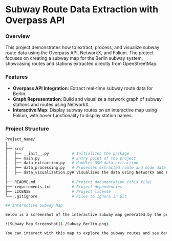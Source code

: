 # Subway Route Data Extraction with Overpass API

### Overview
This project demonstrates how to extract, process, and visualize subway route data using the Overpass API, NetworkX, and Folium. The project focuses on creating a subway map for the Berlin subway system, showcasing routes and stations extracted directly from OpenStreetMap.

### Features
- **Overpass API Integration**: Extract real-time subway route data for Berlin.
- **Graph Representation**: Build and visualize a network graph of subway stations and routes using NetworkX.
- **Interactive Map**: Display subway routes on an interactive map using Folium, with hover functionality to display station names.

### Project Structure
```bash
Project_Name/
│
├── src/
│   ├── __init__.py          # Initializes the package
│   ├── main.py              # Entry point of the project
│   ├── data_extraction.py   # Handles OSM data extraction
│   ├── data_processing.py   # Processes extracted route and node data
│   ├── data_visualization.py# Visualizes the data using NetworkX and Folium
│
├── README.md                # Project documentation (this file)
├── requirements.txt         # Project dependencies
├── LICENSE                  # Project license
└── .gitignore               # Files to ignore in Git

## Interactive Subway Map

Below is a screenshot of the interactive subway map generated by the project. This map visualizes the subway routes and stops in Berlin.

![Subway Map Screenshot](./Subway_Berlin.png)

You can interact with this map to explore the subway routes and see details about each stop.






